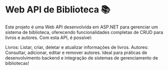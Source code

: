 # Web API de Biblioteca 📚

Este projeto é uma Web API desenvolvida em ASP.NET para gerenciar um sistema de biblioteca, oferecendo funcionalidades completas de CRUD para livros e autores. Com esta API, é possível:

Livros: Listar, criar, deletar e atualizar informações de livros.
Autores: Consultar, adicionar, editar e remover autores.
Ideal para práticas de desenvolvimento backend e integração de sistemas de gerenciamento de bibliotecas!
